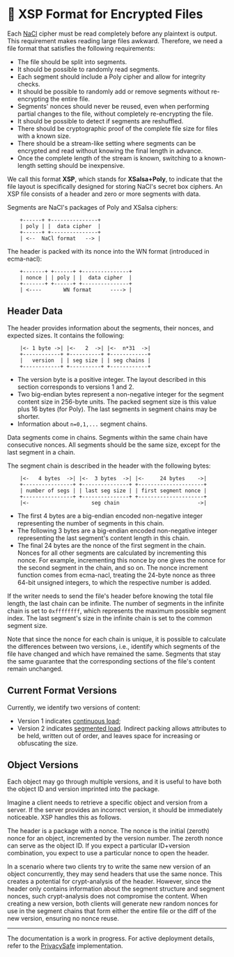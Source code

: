 # 🔢 XSP Format for Encrypted Files

Each [NaCl](https://nacl.cr.yp.to/index.html) cipher must be read completely before any plaintext is output. This requirement makes reading large files awkward. Therefore, we need a file format that satisfies the following requirements:

* The file should be split into segments.
* It should be possible to randomly read segments.
* Each segment should include a Poly cipher and allow for integrity checks.
* It should be possible to randomly add or remove segments without re-encrypting the entire file.
* Segments' nonces should never be reused, even when performing partial changes to the file, without completely re-encrypting the file.
* It should be possible to detect if segments are reshuffled.
* There should be cryptographic proof of the complete file size for files with a known size.
* There should be a stream-like setting where segments can be encrypted and read without knowing the final length in advance.
* Once the complete length of the stream is known, switching to a known-length setting should be inexpensive.

We call this format **XSP**, which stands for **XSalsa+Poly**, to indicate that the file layout is specifically designed for storing NaCl's secret box ciphers. An XSP file consists of a header and zero or more segments with data.

Segments are NaCl's packages of Poly and XSalsa ciphers:
```
    +------+ +---------------+
    | poly | |  data cipher  |
    +------+ +---------------+
    | <--  NaCl format   --> |
```
The header is packed with its nonce into the WN format (introduced in ecma-nacl):
```
    +-------+ +------+ +---------------+
    | nonce | | poly | |  data cipher  |
    +-------+ +------+ +---------------+
    | <----       WN format      ----> |
```

## Header Data

The header provides information about the segments, their nonces, and expected sizes. It contains the following:
```
    |<- 1 byte ->| |<-   2  ->| |<-  n*31  ->|
    +------------+ +----------+ +------------+
    |   version  | | seg size | | seg chains |
    +------------+ +----------+ +------------+
```
* The version byte is a positive integer. The layout described in this section corresponds to versions 1 and 2.
* Two big-endian bytes represent a non-negative integer for the segment content size in 256-byte units. The packed segment size is this value plus 16 bytes (for Poly). The last segments in segment chains may be shorter.
* Information about `n=0,1,...` segment chains.

Data segments come in chains. Segments within the same chain have consecutive nonces. All segments should be the same size, except for the last segment in a chain.

The segment chain is described in the header with the following bytes:
```
    |<-   4 bytes  ->| |<-  3 bytes  ->| |<-     24 bytes    ->|
    +----------------+ +---------------+ +---------------------+
    | number of segs | | last seg size | | first segment nonce |
    +----------------+ +---------------+ +---------------------+
    |<-                    seg chain                         ->|
```
* The first 4 bytes are a big-endian encoded non-negative integer representing the number of segments in this chain.
* The following 3 bytes are a big-endian encoded non-negative integer representing the last segment's content length in this chain.
* The final 24 bytes are the nonce of the first segment in the chain. Nonces for all other segments are calculated by incrementing this nonce. For example, incrementing this nonce by one gives the nonce for the second segment in the chain, and so on. The nonce increment function comes from ecma-nacl, treating the 24-byte nonce as three 64-bit unsigned integers, to which the respective number is added.

If the writer needs to send the file's header before knowing the total file length, the last chain can be infinite. The number of segments in the infinite chain is set to `0xffffffff`, which represents the maximum possible segment index. The last segment's size in the infinite chain is set to the common segment size.

Note that since the nonce for each chain is unique, it is possible to calculate the differences between two versions, i.e., identify which segments of the file have changed and which have remained the same. Segments that stay the same guarantee that the corresponding sections of the file's content remain unchanged.

## Current Format Versions

Currently, we identify two versions of content:
* Version 1 indicates [continuous load](https://github.com/PrivacySafe/core-3nweb-client-lib/blob/master/ts-code/lib-client/3nstorage/xsp-fs/xsp-payload-v1.ts);
* Version 2 indicates [segmented load](https://github.com/PrivacySafe/core-3nweb-client-lib/blob/master/ts-code/lib-client/3nstorage/xsp-fs/xsp-payload-v2.ts). Indirect packing allows attributes to be held, written out of order, and leaves space for increasing or obfuscating the size.

## Object Versions

Each object may go through multiple versions, and it is useful to have both the object ID and version imprinted into the package. 

Imagine a client needs to retrieve a specific object and version from a server. If the server provides an incorrect version, it should be immediately noticeable. XSP handles this as follows.

The header is a package with a nonce. The nonce is the initial (zeroth) nonce for an object, incremented by the version number. The zeroth nonce can serve as the object ID. If you expect a particular ID+version combination, you expect to use a particular nonce to open the header.

In a scenario where two clients try to write the same new version of an object concurrently, they may send headers that use the same nonce. This creates a potential for crypt-analysis of the header. However, since the header only contains information about the segment structure and segment nonces, such crypt-analysis does not compromise the content. When creating a new version, both clients will generate new random nonces for use in the segment chains that form either the entire file or the diff of the new version, ensuring no nonce reuse.

---
The documentation is a work in progress. For active deployment details, refer to the [PrivacySafe](https://github.com/PrivacySafe) implementation.
